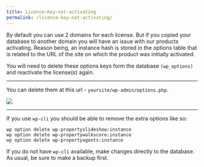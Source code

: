 ```yaml
---
title: Licence-Key-not-activating
permalink: /licence-key-not-activating/
---
```


By default you can use 2 domains for each license. But if you copied your database to another domain you will have an issue with our products activating.  Reason being, an instance hash is stored in the options table that is related to the URL of the site on which the product was initially activated.

You will need to delete these options keys form the database `(wp_options)` and reactivate the license(s) again.

---

You can delete them at this url -  `yoursite/wp-admin/options.php`.

![](https://storage.googleapis.com/media.usabilitydynamics.com/2016/10/instance-license.jpg)

---

If you use `wp-cli` you should be able to remove the extra options like so:

```
wp option delete wp-propertyslideshow:instance
wp option delete wp-propertywalkscore:instance
wp option delete wp-propertyagents:instance
```

If you do not have `wp-cli` available, make changes directly to the database. As usual, be sure to make a backup first.
